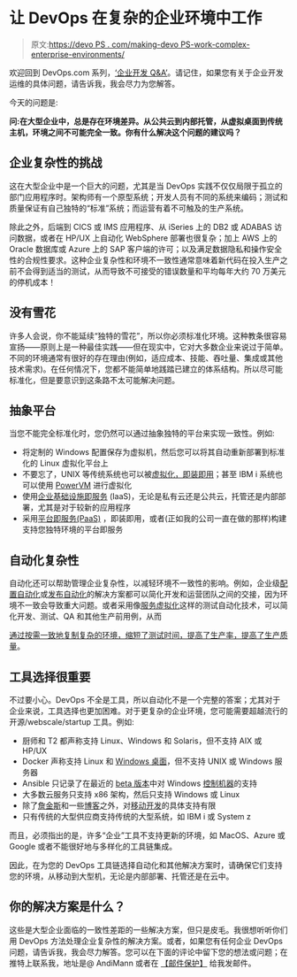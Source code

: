 # 让 DevOps 在复杂的企业环境中工作

> 原文:[https://devo PS . com/making-devo PS-work-complex-enterprise-environments/](https://devops.com/making-devops-work-complex-enterprise-environments/)

欢迎回到 DevOps.com 系列，[‘企业开发 Q&A’](https://devops.com/blogs/five-top-tips-devops-scale/)。请记住，如果您有关于企业开发运维的具体问题，请告诉我，我会尽力为您解答。

今天的问题是:

**问:在大型企业中，总是存在环境差异。从公共云到内部托管，从虚拟桌面到传统主机，环境之间不可能完全一致。你有什么解决这个问题的建议吗？**

## 企业复杂性的挑战

这在大型企业中是一个巨大的问题，尤其是当 DevOps 实践不仅仅局限于孤立的部门应用程序时。架构师有一个原型系统；开发人员有不同的系统来编码；测试和质量保证有自己独特的“标准”系统；而运营有着不可触及的生产系统。

除此之外，后端到 CICS 或 IMS 应用程序、从 iSeries 上的 DB2 或 ADABAS 访问数据，或者在 HP/UX 上自动化 WebSphere 部署也很复杂；加上 AWS 上的 Oracle 数据库或 Azure 上的 SAP 客户端的许可；以及满足数据隐私和操作安全性的合规性要求。这种企业复杂性和环境不一致性通常意味着新代码在投入生产之前不会得到适当的测试，从而导致不可接受的错误数量和平均每年大约 70 万美元的停机成本！

## 没有雪花

许多人会说，你不能延续“独特的雪花”，所以你必须标准化环境。这种教条很容易宣扬——原则上是一种最佳实践——但在现实中，它对大多数企业来说过于简单。不同的环境通常有很好的存在理由(例如，适应成本、技能、吞吐量、集成或其他技术需求)。在任何情况下，您都不能简单地践踏已建立的体系结构。所以尽可能标准化，但是要意识到这条路不太可能解决问题。

## 抽象平台

当您不能完全标准化时，您仍然可以通过抽象独特的平台来实现一致性。例如:

*   将定制的 Windows 配置保存为虚拟机，然后您可以将其自动重新部署到标准化的 Linux 虚拟化平台上
*   不要忘了，UNIX 等传统系统也可以被[虚拟化，即装即用](http://www.oracle.com/technetwork/server-storage/solaris/overview/virtualization-163570.html)；甚至 IBM i 系统也可以使用 [PowerVM](https://www-03.ibm.com/systems/power/software/virtualization/) 进行虚拟化
*   使用[企业基础设施即服务](http://www.centurylinkcloud.com/) (IaaS)，无论是私有云还是公共云，托管还是内部部署，尤其是对于较新的应用程序
*   采用[平台即服务(PaaS)](https://www.openshift.com/) ，即装即用，或者(正如我的公司一直在做的那样)构建支持您独特环境的平台即服务

## 自动化复杂性

自动化还可以帮助管理企业复杂性，以减轻环境不一致性的影响。例如，企业级[配置自动化](https://www.lmgtfy.com/?q=configuration+automation)或[发布自动化](https://www.lmgtfy.com/?q=release+automation)的解决方案都可以简化开发和运营团队之间的交接，因为环境不一致会导致重大问题。或者采用像[服务虚拟化](https://www.youtube.com/watch?v=Uk_DWebImI0)这样的测试自动化技术，可以简化开发、测试、QA 和其他生产前用例，从而

[通过按需一致地复制复杂的环境，缩短了测试时间，提高了生产率，提高了生产质量](http://servicevirtualization.com/profiles/blogs/independent-research-firm-sv-works-and-it-s-gaining-momentum)。

## 工具选择很重要

不过要小心。DevOps 不全是工具，所以自动化不是一个完整的答案；尤其对于企业来说，工具选择也更加困难。对于更复杂的企业环境，您可能需要超越流行的开源/webscale/startup 工具。例如:

*   厨师和 T2 都声称支持 Linux、Windows 和 Solaris，但不支持 AIX 或 HP/UX
*   Docker 声称支持 Linux 和 [Windows 桌面](https://docs.docker.com/installation/windows/)，但不支持 UNIX 或 Windows 服务器
*   Ansible 只记录了在最近的 [beta 版本](https://www.ansible.com/blog/ansible-1.7-is-released-windows-beta-and-more)中对 Windows [控制机器](https://docs.ansible.com/intro_installation.html#control-machine-requirements)的支持
*   大多数云服务只支持 x86 架构，然后只支持 Windows 或 Linux
*   除了[詹金斯](http://www.perfectomobile.com/articles/mobilecloud-jenkins-plugin)和一些[博客](http://puppetlabs.com/blog/devops-tools-natural-fit-mobile-apps)之外，对[移动开发](https://www.google.com/search?q=Mobile+DevOps)的具体支持有限
*   只有传统的大型供应商支持传统的大型系统，如 IBM i 或 System z

而且，必须指出的是，许多“企业”工具不支持更新的环境，如 MacOS、Azure 或 Google 或者不能很好地与多样化的工具链集成。

因此，在为您的 DevOps 工具链选择自动化和其他解决方案时，请确保它们支持您的环境，从移动到大型机，无论是内部部署、托管还是在云中。

## 你的解决方案是什么？

这些是大型企业面临的一致性差距的一些解决方案，但只是皮毛。我很想听听你们用 DevOps 方法处理企业复杂性的解决方案。或者，如果您有任何企业 DevOps 问题，请告诉我，我会尽力解答。您可以在下面的评论中留下您的想法或问题；在推特上联系我，地址是@ AndiMann 或者在 [【邮件保护】](/cdn-cgi/l/email-protection#e0818e8489ce8d818e8ea08381ce838f8d) 给我发邮件。